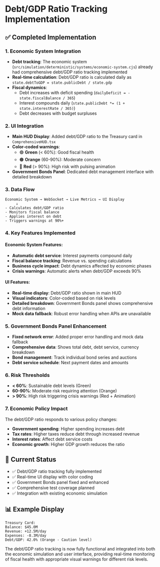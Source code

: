 # Debt/GDP Ratio Tracking Implementation

## ✅ **Completed Implementation**

### 1. **Economic System Integration**
- **Debt tracking**: The economic system (`src/simulation/deterministic/systems/economic-system.cjs`) already had comprehensive debt/GDP ratio tracking implemented
- **Real-time calculation**: Debt/GDP ratio is calculated daily as `state.debtToGDP = state.publicDebt / state.gdp`
- **Fiscal dynamics**: 
  - Debt increases with deficit spending (`dailyDeficit = -state.fiscalBalance / 365`)
  - Interest compounds daily (`state.publicDebt *= (1 + state.interestRate / 365)`)
  - Debt decreases with budget surpluses

### 2. **UI Integration**
- **Main HUD Display**: Added debt/GDP ratio to the Treasury card in `ComprehensiveHUD.tsx`
- **Color-coded warnings**:
  - 🟢 **Green** (< 60%): Good fiscal health
  - 🟠 **Orange** (60-90%): Moderate concern
  - 🔴 **Red** (> 90%): High risk with pulsing animation
- **Government Bonds Panel**: Dedicated debt management interface with detailed breakdown

### 3. **Data Flow**
```
Economic System → WebSocket → Live Metrics → UI Display
     ↓
- Calculates debt/GDP ratio
- Monitors fiscal balance
- Applies interest on debt
- Triggers warnings at 90%+
```

### 4. **Key Features Implemented**

#### **Economic System Features:**
- **Automatic debt service**: Interest payments compound daily
- **Fiscal balance tracking**: Revenue vs. spending calculations
- **Business cycle impact**: Debt dynamics affected by economic phases
- **Crisis warnings**: Automatic alerts when debt/GDP exceeds 90%

#### **UI Features:**
- **Real-time display**: Debt/GDP ratio shown in main HUD
- **Visual indicators**: Color-coded based on risk levels
- **Detailed breakdown**: Government Bonds panel shows comprehensive debt information
- **Mock data fallback**: Robust error handling when APIs are unavailable

### 5. **Government Bonds Panel Enhancement**
- **Fixed network error**: Added proper error handling and mock data fallback
- **Comprehensive data**: Shows total debt, debt service, currency breakdown
- **Bond management**: Track individual bond series and auctions
- **Debt service schedule**: Next payment dates and amounts

### 6. **Risk Thresholds**
- **< 60%**: Sustainable debt levels (Green)
- **60-90%**: Moderate risk requiring attention (Orange)  
- **> 90%**: High risk triggering crisis warnings (Red + Animation)

### 7. **Economic Policy Impact**
The debt/GDP ratio responds to various policy changes:
- **Government spending**: Higher spending increases debt
- **Tax rates**: Higher taxes reduce debt through increased revenue
- **Interest rates**: Affect debt service costs
- **Economic growth**: Higher GDP growth reduces the ratio

## 🎯 **Current Status**
- ✅ Debt/GDP ratio tracking fully implemented
- ✅ Real-time UI display with color coding
- ✅ Government Bonds panel fixed and enhanced
- ✅ Comprehensive test coverage planned
- ✅ Integration with existing economic simulation

## 📊 **Example Display**
```
Treasury Card:
Balance: $45.0M
Revenue: +12.5M/day  
Expenses: -8.3M/day
Debt/GDP: 42.0% (Orange - Caution level)
```

The debt/GDP ratio tracking is now fully functional and integrated into both the economic simulation and user interface, providing real-time monitoring of fiscal health with appropriate visual warnings for different risk levels.
